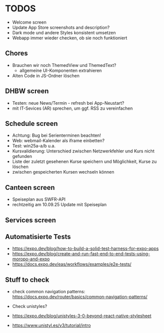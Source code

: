 # TODOS

- Welcome screen
- Update App Store screenshots and description?
- Dark mode und andere Styles konsistent umsetzen
- Webapp immer wieder checken, ob sie noch funktioniert

## Chores

- Brauchen wir noch ThemedView und ThemedText?
  - allgemeine UI-Komponenten extrahieren
- Alten Code in JS-Ordner löschen

## DHBW screen

- Testen: neue News/Termin - refresh bei App-Neustart?
- mit IT-Sevices (AR) sprechen, um ggf. RSS zu vereinfachen

## Schedule screen

- Achtung: Bug bei Serienterminen beachten!
- Web: webmail-Kalender als iframe einbetten?
- Test: win25a-a/b u.a.
- Kursvalidierung: Unterschied zwischen Netzwerkfehler und Kurs nicht gefunden
- Liste der zuletzt gesehenen Kurse speichern und Möglichkeit, Kurse zu löschen
- zwischen gespeicherten Kursen wechseln können

## Canteen screen

- Speiseplan aus SWFR-API
- rechtzeitig am 10.09.25 Update mit Speiseplan

## Services screen

## Automatisierte Tests

- https://expo.dev/blog/how-to-build-a-solid-test-harness-for-expo-apps
- https://expo.dev/blog/create-and-run-fast-end-to-end-tests-using-moropo-and-expo
- https://docs.expo.dev/eas/workflows/examples/e2e-tests/

## Stuff to check

- check common navigation patterns: https://docs.expo.dev/router/basics/common-navigation-patterns/
- Check unistyles?

- https://expo.dev/blog/unistyles-3-0-beyond-react-native-stylesheet
- https://www.unistyl.es/v3/tutorial/intro
